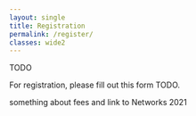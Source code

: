 ```yaml
---
layout: single
title: Registration
permalink: /register/
classes: wide2
---
```


TODO

For registration, please fill out this form TODO.

something about fees and link to Networks 2021